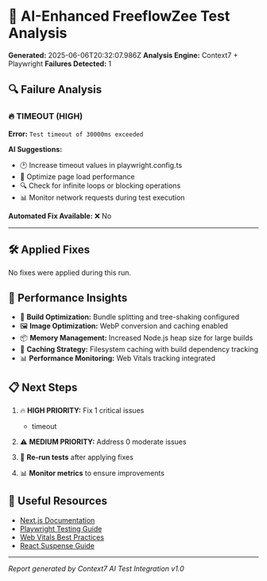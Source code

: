 
# 🤖 AI-Enhanced FreeflowZee Test Analysis

**Generated:** 2025-06-06T20:32:07.986Z
**Analysis Engine:** Context7 + Playwright
**Failures Detected:** 1

## 🔍 Failure Analysis


### 🔥 TIMEOUT (HIGH)

**Error:** `Test timeout of 30000ms exceeded`

**AI Suggestions:**
- 🕐 Increase timeout values in playwright.config.ts
- 🚀 Optimize page load performance
- 🔍 Check for infinite loops or blocking operations
- 📊 Monitor network requests during test execution

**Automated Fix Available:** ❌ No

---

## 🛠️ Applied Fixes

No fixes were applied during this run.

## 🎯 Performance Insights


- 🚀 **Build Optimization:** Bundle splitting and tree-shaking configured
- 🖼️ **Image Optimization:** WebP conversion and caching enabled
- 📦 **Memory Management:** Increased Node.js heap size for large builds
- 🔄 **Caching Strategy:** Filesystem caching with build dependency tracking
- 📊 **Performance Monitoring:** Web Vitals tracking integrated


## 📋 Next Steps


1. 🔥 **HIGH PRIORITY:** Fix 1 critical issues
      - timeout

2. ⚠️ **MEDIUM PRIORITY:** Address 0 moderate issues
   

3. 🧪 **Re-run tests** after applying fixes
4. 📊 **Monitor metrics** to ensure improvements


## 🔗 Useful Resources

- [Next.js Documentation](https://nextjs.org/docs)
- [Playwright Testing Guide](https://playwright.dev/docs/intro)
- [Web Vitals Best Practices](https://web.dev/vitals/)
- [React Suspense Guide](https://react.dev/reference/react/Suspense)

---
*Report generated by Context7 AI Test Integration v1.0*
